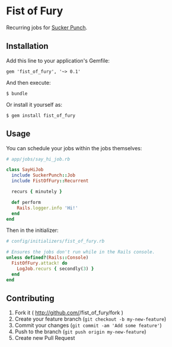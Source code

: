 # Fist of Fury

Recurring jobs for [Sucker Punch](https://github.com/brandonhilkert/sucker_punch).

## Installation

Add this line to your application's Gemfile:

    gem 'fist_of_fury', '~> 0.1'

And then execute:

    $ bundle

Or install it yourself as:

    $ gem install fist_of_fury

## Usage

You can schedule your jobs within the jobs themselves:

```Ruby
# app/jobs/say_hi_job.rb

class SayHiJob
  include SuckerPunch::Job
  include FistOfFury::Recurrent

  recurs { minutely }

  def perform
    Rails.logger.info 'Hi!'
  end
end
```

Then in the initializer:

```Ruby
# config/initializers/fist_of_fury.rb

# Ensures the jobs don't run while in the Rails console.
unless defined?(Rails::Console)
  FistOfFury.attack! do
    LogJob.recurs { secondly(3) }
  end
end
```


## Contributing

1. Fork it ( http://github.com/<my-github-username>/fist_of_fury/fork )
2. Create your feature branch (`git checkout -b my-new-feature`)
3. Commit your changes (`git commit -am 'Add some feature'`)
4. Push to the branch (`git push origin my-new-feature`)
5. Create new Pull Request

